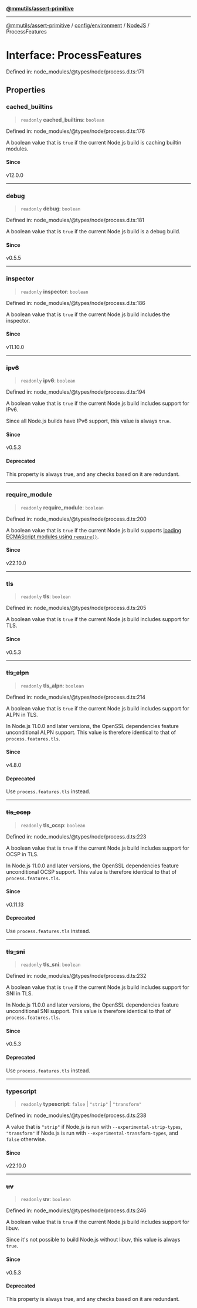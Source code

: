 [**@mmutils/assert-primitive**](../../../../../README.md)

***

[@mmutils/assert-primitive](../../../../../modules.md) / [config/environment](../../../README.md) / [NodeJS](../README.md) / ProcessFeatures

# Interface: ProcessFeatures

Defined in: node\_modules/@types/node/process.d.ts:171

## Properties

### cached\_builtins

> `readonly` **cached\_builtins**: `boolean`

Defined in: node\_modules/@types/node/process.d.ts:176

A boolean value that is `true` if the current Node.js build is caching builtin modules.

#### Since

v12.0.0

***

### debug

> `readonly` **debug**: `boolean`

Defined in: node\_modules/@types/node/process.d.ts:181

A boolean value that is `true` if the current Node.js build is a debug build.

#### Since

v0.5.5

***

### inspector

> `readonly` **inspector**: `boolean`

Defined in: node\_modules/@types/node/process.d.ts:186

A boolean value that is `true` if the current Node.js build includes the inspector.

#### Since

v11.10.0

***

### ~~ipv6~~

> `readonly` **ipv6**: `boolean`

Defined in: node\_modules/@types/node/process.d.ts:194

A boolean value that is `true` if the current Node.js build includes support for IPv6.

Since all Node.js builds have IPv6 support, this value is always `true`.

#### Since

v0.5.3

#### Deprecated

This property is always true, and any checks based on it are redundant.

***

### require\_module

> `readonly` **require\_module**: `boolean`

Defined in: node\_modules/@types/node/process.d.ts:200

A boolean value that is `true` if the current Node.js build supports
[loading ECMAScript modules using `require()`](https://nodejs.org/docs/latest-v22.x/api/modules.md#loading-ecmascript-modules-using-require).

#### Since

v22.10.0

***

### tls

> `readonly` **tls**: `boolean`

Defined in: node\_modules/@types/node/process.d.ts:205

A boolean value that is `true` if the current Node.js build includes support for TLS.

#### Since

v0.5.3

***

### ~~tls\_alpn~~

> `readonly` **tls\_alpn**: `boolean`

Defined in: node\_modules/@types/node/process.d.ts:214

A boolean value that is `true` if the current Node.js build includes support for ALPN in TLS.

In Node.js 11.0.0 and later versions, the OpenSSL dependencies feature unconditional ALPN support.
This value is therefore identical to that of `process.features.tls`.

#### Since

v4.8.0

#### Deprecated

Use `process.features.tls` instead.

***

### ~~tls\_ocsp~~

> `readonly` **tls\_ocsp**: `boolean`

Defined in: node\_modules/@types/node/process.d.ts:223

A boolean value that is `true` if the current Node.js build includes support for OCSP in TLS.

In Node.js 11.0.0 and later versions, the OpenSSL dependencies feature unconditional OCSP support.
This value is therefore identical to that of `process.features.tls`.

#### Since

v0.11.13

#### Deprecated

Use `process.features.tls` instead.

***

### ~~tls\_sni~~

> `readonly` **tls\_sni**: `boolean`

Defined in: node\_modules/@types/node/process.d.ts:232

A boolean value that is `true` if the current Node.js build includes support for SNI in TLS.

In Node.js 11.0.0 and later versions, the OpenSSL dependencies feature unconditional SNI support.
This value is therefore identical to that of `process.features.tls`.

#### Since

v0.5.3

#### Deprecated

Use `process.features.tls` instead.

***

### typescript

> `readonly` **typescript**: `false` \| `"strip"` \| `"transform"`

Defined in: node\_modules/@types/node/process.d.ts:238

A value that is `"strip"` if Node.js is run with `--experimental-strip-types`,
`"transform"` if Node.js is run with `--experimental-transform-types`, and `false` otherwise.

#### Since

v22.10.0

***

### ~~uv~~

> `readonly` **uv**: `boolean`

Defined in: node\_modules/@types/node/process.d.ts:246

A boolean value that is `true` if the current Node.js build includes support for libuv.

Since it's not possible to build Node.js without libuv, this value is always `true`.

#### Since

v0.5.3

#### Deprecated

This property is always true, and any checks based on it are redundant.
